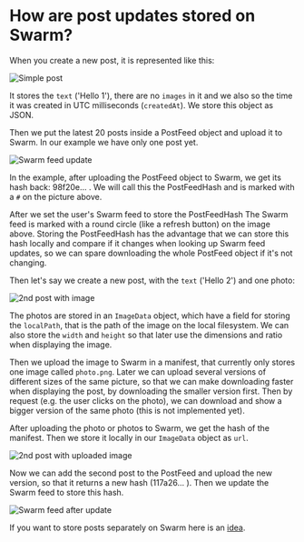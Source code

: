 # How are post updates stored on Swarm?

When you create a new post, it is represented like this:

![Simple post](post1.png)

It stores the `text` ('Hello 1'), there are no `images` in it and we also so the time it was created in UTC milliseconds (`createdAt`). We store this object as JSON.

Then we put the latest 20 posts inside a PostFeed object and upload it to Swarm. In our example we have only one post yet.

![Swarm feed update](swarm-feed1.png)

In the example, after uploading the PostFeed object to Swarm, we get its hash back: 98f20e... . We will call this the PostFeedHash and is marked with a `#` on the picture above.

After we set the user's Swarm feed to store the PostFeedHash The Swarm feed is marked with a round circle (like a refresh button) on the image above. Storing the PostFeedHash has the advantage that we can store this hash locally and compare if it changes when looking up Swarm feed updates, so we can spare downloading the whole PostFeed object if it's not changing.

Then let's say we create a new post, with the `text` ('Hello 2') and one photo:

![2nd post with image](post2-with-image.png)

The photos are stored in an `ImageData` object, which have a field for storing the `localPath`, that is the path of the image on the local filesystem. We can also store the `width` and `height` so that later use the dimensions and ratio when displaying the image.

Then we upload the image to Swarm in a manifest, that currently only stores one image called `photo.png`. Later we can upload several versions of different sizes of the same picture, so that we can make downloading faster when displaying the post, by downloading the smaller version first. Then by request (e.g. the user clicks on the photo), we can download and show a bigger version of the same photo (this is not implemented yet).

After uploading the photo or photos to Swarm, we get the hash of the manifest. Then we store it locally in our `ImageData` object as `url`.

![2nd post with uploaded image](post2-with-uploaded-image.png)

Now we can add the second post to the PostFeed and upload the new version, so that it returns a new hash (117a26... ). Then we update the Swarm feed to store this hash.

![Swarm feed after update](swarm-feed2.png)

If you want to store posts separately on Swarm here is an [idea](SocialApiPostsOnSwarm.md).
